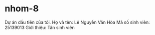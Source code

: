 # nhom-8
Dự án đầu tiên của tôi.
Họ và tên: Lê Nguyễn Văn Hòa
Mã số sinh viên: 25139013
Giới thiệu: Tân sinh viên